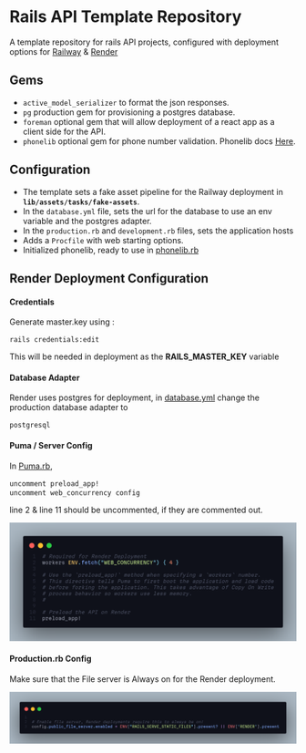 # <strong> Rails API Template Repository </strong>

A template repository for rails API projects, configured with deployment options for [Railway](https://railway.app) & [Render](https://render.com)

## Gems

* `active_model_serializer` to format the json responses.
* `pg` production gem for provisioning a postgres database.
* `foreman` optional gem that will allow deployment of a react app as a client side for the API.
* `phonelib` optional gem for phone number validation. Phonelib docs [Here]('https://github.com/daddyz/phonelib).

## Configuration

* The template sets a fake asset pipeline for the Railway deployment in <strong>`lib/assets/tasks/fake-assets`</strong>.
* In the `database.yml` file, sets the url for the database to use an env variable and the postgres adapter.
* In the `production.rb` and `development.rb` files, sets the application hosts
* Adds a `Procfile` with web starting options.
* Initialized phonelib, ready to use in [phonelib.rb](config/initializers/phonelib.rb)


## Render Deployment Configuration

#### Credentials

Generate master.key using :

    rails credentials:edit

This will be needed in deployment as the **RAILS_MASTER_KEY** variable

#### Database Adapter

Render uses postgres for deployment, in [database.yml](./config/database.yml) change the production database adapter to

    postgresql

#### Puma / Server Config

In [Puma.rb](./config/puma.rb),

    uncomment preload_app!
    uncomment web_concurrency config


line 2 & line 11 should be uncommented, if they are commented out.

![Puma screenshot](puma.png)

#### Production.rb Config

Make sure that the File server is Always on for the Render deployment.

![Production.rb Screenshot](production.png)